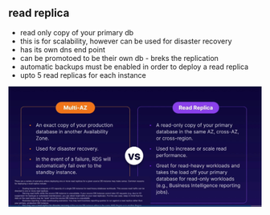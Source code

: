 ## read replica

* read only copy of your primary db
* this is for scalability, however can be used for disaster recovery
* has its own dns end point
* can be promotoed to be their own db - breks the replication
* automatic backups must be enabled in order to deploy a read replica
* upto 5 read replicas for each instance
  
![read replica vs multi az](../images/read_replica.png)